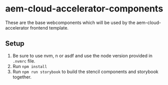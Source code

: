 # aem-cloud-accelerator-components

These are the base webcomponents which will be used by the aem-cloud-accelerator frontend template.

## Setup

1. Be sure to use nvm, n or asdf and use the node version provided in ```.nvmrc``` file.
2. Run ```npm install```
3. Run ```npm run storybook``` to build the stencil components and storybook together.